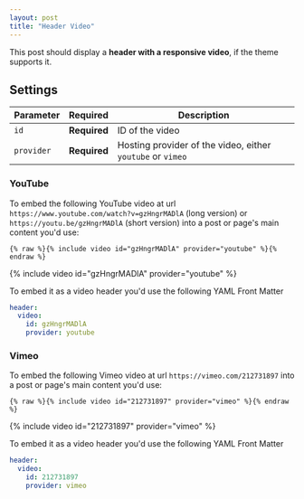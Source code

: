 ```yaml
---
layout: post
title: "Header Video"
---
```


This post should display a **header with a responsive video**, if the theme supports it.

## Settings

| Parameter  | Required     | Description |
|----------  |---------     | ----------- |
| `id`       | **Required** | ID of the video |
| `provider` | **Required** | Hosting provider of the video, either `youtube` or `vimeo` |

### YouTube

To embed the following YouTube video at url `https://www.youtube.com/watch?v=gzHngrMADlA` (long version) or `https://youtu.be/gzHngrMADlA` (short version) into a post or page's main content you'd use: 

```liquid
{% raw %}{% include video id="gzHngrMADlA" provider="youtube" %}{% endraw %}
```

{% include video id="gzHngrMADlA" provider="youtube" %}

To embed it as a video header you'd use the following YAML Front Matter

```yaml
header:
  video:
    id: gzHngrMADlA
    provider: youtube
```

### Vimeo

To embed the following Vimeo video at url `https://vimeo.com/212731897` into a post or page's main content you'd use: 

```liquid
{% raw %}{% include video id="212731897" provider="vimeo" %}{% endraw %}
```

{% include video id="212731897" provider="vimeo" %}

To embed it as a video header you'd use the following YAML Front Matter

```yaml
header:
  video:
    id: 212731897
    provider: vimeo
```
